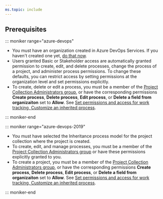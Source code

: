 ```yaml
---
ms.topic: include
---
```


## Prerequisites

::: moniker range="azure-devops"

- You must have an organization created in Azure DevOps Services. If you haven't created one yet, [do that now](/azure/devops/user-guide/sign-up-invite-teammates).  
- Users granted Basic or Stakeholder access are automatically granted permission to create, edit, and delete processes, change the process of a project, and administer process permissions. To change these defaults, you can restrict access by setting permissions at the organization level and set permissions explicitly. 
- To create, delete or edit a process, you must be a member of the [Project Collection Administrators group](/azure/devops/organizations/security/set-project-collection-level-permissions), or have the corresponding permissions <strong>Create process</strong>, <strong>Delete process</strong>, <strong>Edit process</strong>, or <strong>Delete a field from organizaiton</strong> set to <strong>Allow</strong>. See [Set permissions and access for work tracking, Customize an inherited process](/azure/devops/organizations/security/set-permissions-access-work-tracking#customize-an-inherited-process).
	
::: moniker-end

::: moniker range="azure-devops-2019"

- You must have selected the Inheritance process model for the project collection where the project is created.  
- To create, edit, and manage processes, you must be a member of the [Project Collection Administrators group](/azure/devops/organizations/security/set-project-collection-level-permissions) or have these permissions explicitly granted to you.
- To create a project, you must be a member of the [Project Collection Administrators group](/azure/devops/organizations/security/set-project-collection-level-permissions), or have the corresponding permissions <strong>Create process</strong>, <strong>Delete process</strong>, <strong>Edit process</strong>, or <strong>Delete a field from organizaiton</strong> set to <strong>Allow</strong>. See [Set permissions and access for work tracking, Customize an inherited process](/azure/devops/organizations/security/set-permissions-access-work-tracking#customize-an-inherited-process).

::: moniker-end